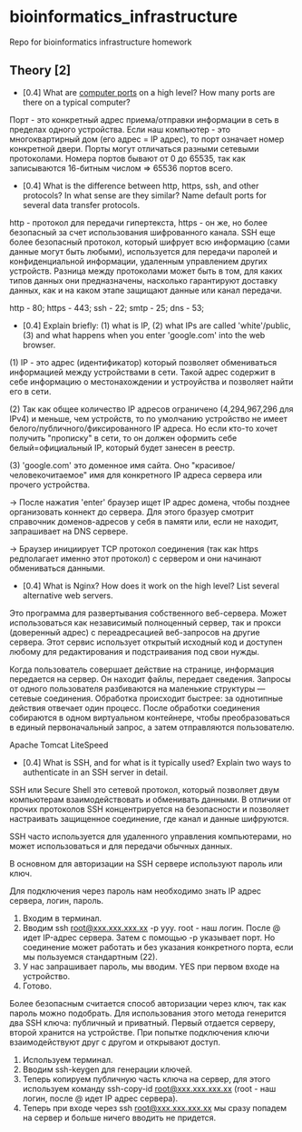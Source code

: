 # bioinformatics_infrastructure
Repo for bioinformatics infrastructure homework

## Theory [2]

* [0.4] What are [computer ports](https://www.cloudflare.com/learning/network-layer/what-is-a-computer-port/) on a high level? How many ports are there on a typical computer?

Порт - это конкретный адрес приема/отправки информации в сеть в пределах одного устройства. Если наш компьютер - это многоквартирный дом (его адрес = IP адрес), то порт означает номер конкретной двери. Порты могут отличаться разными сетевыми протоколами.
Номера портов бывают от 0 до 65535, так как записываются 16-битным числом => 65536 портов всего.

* [0.4] What is the difference between http, https, ssh, and other protocols? In what sense are they similar? Name default ports for several data transfer protocols.

http - протокол для передачи гипертекста, https - он же, но более безопасный за счет использования шифрованного канала. SSH еще более безопасный протокол, который шифрует всю информацию (сами данные могут быть любыми), используется для передачи паролей и конфиденциальной информации, удаленным управлением других устройств. Разница между протоколами может быть в том, для каких типов данных они предназначены, насколько гарантируют доставку данных, как и на каком этапе защищают данные или канал передачи.

http - 80; 
https - 443; 
ssh - 22; 
smtp - 25; 
dns - 53; 

* [0.4] Explain briefly: (1) what is IP, (2) what IPs are called 'white'/public, (3) and what happens when you enter 'google.com' into the web browser. 

(1) IP - это адрес (идентификатор) который  позволяет обмениваться информацией между устройствами в сети. Такой адрес содержит в себе информацию о местонахождении и устроуйства и позволяет найти его в сети.

(2) Так как общее количество IP адресов ограничено (4,294,967,296 для IPv4) и меньше, чем устройств, то по умолчанию устройство не имеет белого/публичного/фиксированного IP адреса. Но если кто-то хочет получить "прописку" в сети, то он должен оформить себе белый=официальный IP, который будет занесен в реестр.

(3) 'google.com' это доменное имя сайта. Оно "красивое/человекочитаемое" имя для конкретного IP адреса сервера или прочего устройства.

-> После нажатия 'enter' браузер ищет IP адрес домена, чтобы позднее организовать коннект до сервера. Для этого бразуер смотрит справочник доменов-адресов у себя в памяти или, если не находит, запрашивает на DNS сервере.

-> Браузер инициирует TCP протокол соединения (так как https редполагает именно этот протокол) с сервером и они начинают обмениваться данными.

* [0.4] What is Nginx? How does it work on the high level? List several alternative web servers.

Это программа для развертывания собственного веб-сервера. Может использоваться как независимый полноценный сервер, так и прокси (доверенный адрес) с переадресацией веб-запросов на другие сервера. Этот сервис использует открытый исходный код и доступен любому для редактирования и подстраивания под свои нужды.

Когда пользователь совершает действие на странице, информация передается на сервер. Он находит файлы, передает сведения. Запросы от одного пользователя разбиваются на маленькие структуры — сетевые соединения. Обработка происходит быстрее: за однотипные действия отвечает один процесс. После обработки соединения собираются в одном виртуальном контейнере, чтобы преобразоваться в единый первоначальный запрос, а затем отправляются пользователю.

Apache
Tomcat
LiteSpeed

* [0.4] What is SSH, and for what is it typically used? Explain two ways to authenticate in an SSH server in detail.

SSH или Secure Shell это сетевой протокол, который позволяет двум компьютерам взаимодействовать и обменивать данными. В отличии от прочих протоколов SSH концентрируется на безопасности и позволяет настраивать защищенное соединение, где канал и данные шифруются.

SSH часто используется для удаленного управления компьютерами, но может использоваться и для передачи обычных данных.

В основном для авторизации на SSH сервере используют пароль или ключ.

Для подключения через пароль нам необходимо знать IP адрес сервера, логин, пароль.
1. Входим в терминал.
2. Вводим ssh root@xxx.xxx.xxx.xx -p yyy. root - наш логин. После @ идет IP-адрес сервера. Затем с помощью -p указывает порт. Но соединение может работать и без указания конкретного порта, если мы пользуемся стандартным (22).
3. У нас запрашивает пароль, мы вводим. YES при первом входе на устройство.
4. Готово.

Более безопасным считается способ авторизации через ключ, так как пароль можно подобрать. Для использования этого метода генерится два SSH ключа: публичный и приватный. Первый отдается серверу, второй хранится на устройстве. При попытке подключения ключи взаимодействуют друг с другом и открывают доступ.
1. Используем терминал.
2. Вводим ssh-keygen для генерации ключей.
3. Теперь копируем публичную часть ключа на сервер, для этого используем команду ssh-copy-id root@xxx.xxx.xxx.xx (root - наш логин, после @ идет IP адрес сервера).
4. Теперь при входе через ssh root@xxx.xxx.xxx.xx мы сразу попадем на сервер и больше ничего вводить не придется.



